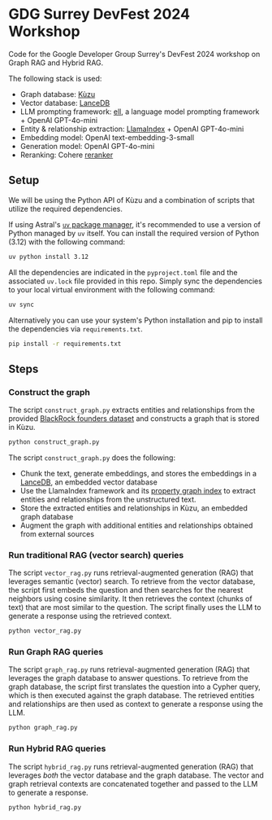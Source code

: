 # GDG Surrey DevFest 2024 Workshop

Code for the Google Developer Group Surrey's DevFest 2024 workshop on Graph RAG and Hybrid RAG.

The following stack is used:

- Graph database: [Kùzu](https://kuzudb.com/)
- Vector database: [LanceDB](https://lancedb.com/)
- LLM prompting framework: [ell](https://docs.ell.so/), a language model prompting framework + OpenAI GPT-4o-mini
- Entity & relationship extraction: [LlamaIndex](https://docs.llamaindex.ai/) + OpenAI GPT-4o-mini
- Embedding model: OpenAI text-embedding-3-small
- Generation model: OpenAI GPT-4o-mini
- Reranking: Cohere [reranker](https://docs.cohere.com/v2/reference/rerank)

## Setup

We will be using the Python API of Kùzu and a combination of scripts that utilize the required
dependencies.

If using Astral's [`uv` package manager](https://docs.astral.sh/uv/), it's recommended to use a
version of Python managed by `uv` itself. You can install the required version of Python (3.12)
with the following command:

```bash
uv python install 3.12
```

All the dependencies are indicated in the `pyproject.toml` file and the associated `uv.lock` file
provided in this repo. Simply sync the dependencies to your local virtual environment with the
following command:

```bash
uv sync
```

Alternatively you can use your system's Python installation and pip to install the dependencies
via `requirements.txt`.

```bash
pip install -r requirements.txt
```

## Steps

### Construct the graph

The script `construct_graph.py` extracts entities and relationships from the provided
[BlackRock founders dataset](./data/blackrock) and constructs a graph that is stored in Kùzu.

```bash
python construct_graph.py
```

The script `construct_graph.py` does the following:
- Chunk the text, generate embeddings, and stores the embeddings in a [LanceDB](https://lancedb.com/),
an embedded vector database
- Use the LlamaIndex framework and its
[property graph index](https://docs.llamaindex.ai/en/stable/module_guides/indexing/lpg_index_guide/)
to extract entities and relationships from the unstructured text.
- Store the extracted entities and relationships in Kùzu, an embedded graph database
- Augment the graph with additional entities and relationships obtained from external sources

### Run traditional RAG (vector search) queries

The script `vector_rag.py` runs retrieval-augmented generation (RAG) that leverages semantic
(vector) search. To retrieve from the vector database, the script first embeds the question and then
searches for the nearest neighbors using cosine similarity. It then retrieves the context (chunks of
text) that are most similar to the question. The script finally uses the LLM to generate a response
using the retrieved context.

```bash
python vector_rag.py
```

### Run Graph RAG queries

The script `graph_rag.py` runs retrieval-augmented generation (RAG) that leverages the graph
database to answer questions. To retrieve from the graph database, the script first translates
the question into a Cypher query, which is then executed against the graph database. The retrieved
entities and relationships are then used as context to generate a response using the LLM.

```bash
python graph_rag.py
```

### Run Hybrid RAG queries

The script `hybrid_rag.py` runs retrieval-augmented generation (RAG) that leverages *both* the
vector database and the graph database. The vector and graph retrieval contexts are concatenated
together and passed to the LLM to generate a response.

```bash
python hybrid_rag.py
```
